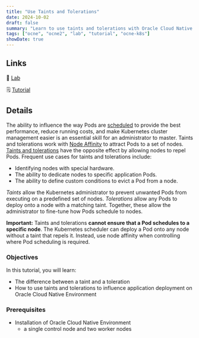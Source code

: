 ```yaml
---
title: "Use Taints and Tolerations"
date: 2024-10-02
draft: false
summary: "Learn to use taints and tolerations with Oracle Cloud Native Environment."
tags: ["ocne", "ocne2", "lab", "tutorial", "ocne-k8s"]
showDate: true
---
```


## Links

:crescent_moon: [Lab](https://luna.oracle.com/lab/19319fb4-f993-4f5b-b1da-33b73c6a4f39)

:spiral_notepad: [Tutorial](https://docs.oracle.com/en/learn/ocne-taints)

## Details

The ability to influence the way Pods are [scheduled](https://kubernetes.io/docs/concepts/scheduling-eviction/) to provide the best performance, reduce running costs, and make Kubernetes cluster management easier is an essential skill for an administrator to master. Taints and tolerations work with [Node Affinity](https://kubernetes.io/docs/concepts/scheduling-eviction/assign-pod-node/#affinity-and-anti-affinity) to attract Pods to a set of nodes. [Taints and tolerations](https://kubernetes.io/docs/concepts/scheduling-eviction/taint-and-toleration/) have the opposite effect by allowing nodes to repel Pods. Frequent use cases for taints and tolerations include:

- Identifying nodes with special hardware.
- The ability to dedicate nodes to specific application Pods.
- The ability to define custom conditions to evict a Pod from a node.

*Taints* allow the Kubernetes administrator to prevent unwanted Pods from executing on a predefined set of nodes. *Tolerations* allow any Pods to deploy onto a node with a matching taint. Together, these allow the administrator to fine-tune how Pods schedule to nodes.

**Important:** Taints and tolerations **cannot ensure that a Pod schedules to a specific node**. The Kubernetes scheduler can deploy a Pod onto any node without a taint that repels it. Instead, use node affinity when controlling where Pod scheduling is required.

### Objectives

In this tutorial, you will learn:

- The difference between a taint and a toleration
- How to use taints and tolerations to influence application deployment on Oracle Cloud Native Environment

### Prerequisites

- Installation of Oracle Cloud Native Environment
  - a single control node and two worker nodes
